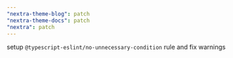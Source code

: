 ```yaml
---
"nextra-theme-blog": patch
"nextra-theme-docs": patch
"nextra": patch
---
```


setup `@typescript-eslint/no-unnecessary-condition` rule and fix warnings
